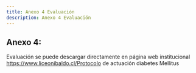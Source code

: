 ```yaml
---
title: Anexo 4 Evaluación
description: Anexo 4 Evaluación
---
```

## Anexo 4:
Evaluación se puede descargar directamente en página web institucional https://www.liceonibaldo.cl/Protocolo de actuación diabetes Mellitus